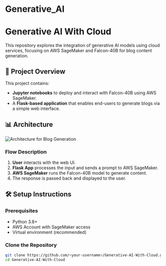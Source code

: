 # Generative_AI

# Generative AI With Cloud

This repository explores the integration of generative AI models using cloud services, focusing on AWS SageMaker and Falcon-40B for blog content generation.


## 🧠 Project Overview

This project contains:
- **Jupyter notebooks** to deploy and interact with Falcon-40B using AWS SageMaker.
- A **Flask-based application** that enables end-users to generate blogs via a simple web interface.

## 📊 Architecture

![Architecture for Blog Generation](./A_diagram_titled_"Architecture_for_Blog_Generation.png)

### Flow Description

1. **User** interacts with the web UI.
2. **Flask App** processes the input and sends a prompt to AWS SageMaker.
3. **AWS SageMaker** runs the Falcon-40B model to generate content.
4. The response is passed back and displayed to the user.

## 🛠️ Setup Instructions

### Prerequisites

- Python 3.8+
- AWS Account with SageMaker access
- Virtual environment (recommended)

### Clone the Repository

```bash
git clone https://github.com/<your-username>/Generative-AI-With-Cloud.git
cd Generative-AI-With-Cloud


